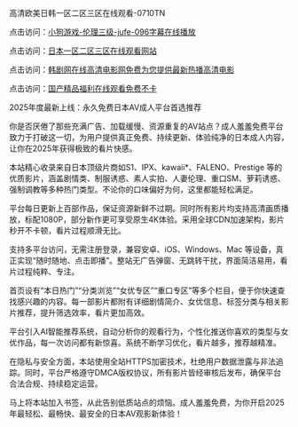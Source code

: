 高清欧美日韩一区二区三区在线观看-0710TN 

点击访问：<a href="https://heiliaozj3tjd.pages.dev">小狗游戏-伦理三级-jufe-096字幕在线播放</a>

点击访问：<a href="https://heiliaowt0d7p.pages.dev">日本一区二区三区在线观看网站</a>

点击访问：<a href="https://heiliao2dmwwy.pages.dev">韩剧网在线高清电影网免费为您提供最新热播高清电影</a>

点击访问：<a href="https://heiliaoga6s9v.pages.dev">国产精品福利在线观看免费不卡</a>   

2025年度最新上线：永久免费日本AV成人平台首选推荐

你是否厌倦了那些充满广告、加载缓慢、资源重复的AV站点？成人羞羞免费平台致力于打破这一切，为用户提供真正免费、持续更新、体验纯净的日本成人内容，让你在2025年获得极致的看片快感。

本站精心收录来自日本顶级片商如S1、IPX、kawaii*、FALENO、Prestige 等的优质影片，涵盖剧情类、制服诱惑、素人实拍、人妻伦理、重口SM、萝莉诱惑、强制调教等多种热门类型。不论你的口味偏好为何，这里都能轻松满足。

平台每日更新上百部作品，保证资源新鲜不过期。同时所有影片均支持高清画质播放，标配1080P，部分新作更可享受原生4K体验。采用全球CDN加速架构，影片秒开不卡顿，看片过程顺滑无比。

支持多平台访问，无需注册登录，兼容安卓、iOS、Windows、Mac 等设备，真正实现“随时随地、点击即播”。整站无广告弹窗、无跳转干扰，界面简洁易用，看片过程纯粹、专注。

首页设有“本日热门”“分类浏览”“女优专区”“重口专区”等多个栏目，便于你快速查找感兴趣的内容。每一部影片都附有详细剧情简介、女优信息、标签分类与相关影片推荐，提升筛选效率，看片更加高效。

平台引入AI智能推荐系统，自动分析你的观看行为，个性化推送你喜欢的类型与女优作品，每一次访问都有新惊喜。系统不断学习优化，看片越多，推荐越精准。

在隐私与安全方面，本站使用全站HTTPS加密技术，杜绝用户数据泄露与非法追踪。同时，平台严格遵守DMCA版权协议，所有影片皆经审核后发布，确保平台合法合规、持续稳定运营。

马上将本站加入书签，从此告别低质站点的烦恼。成人羞羞免费，为你开启2025年最轻松、最畅快、最安全的日本AV观影新体验！

<span style="display:none;">[Canonical link]  ( ）</span> 
